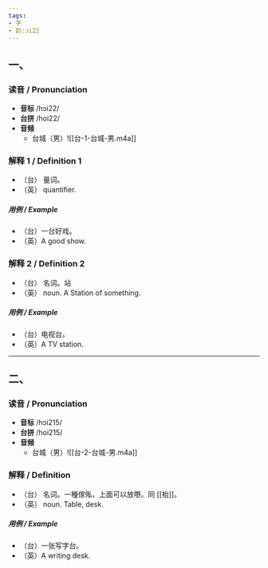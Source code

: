 ```yaml
---
tags:
- 字
- 韵:ɔi22
---
```


## 一、

### __读音__ / Pronunciation

- __音标__  /hɔi22/
- __台拼__  /hoi22/
- __音频__
	- 台城（男）![[台-1-台城-男.m4a]]
### 解释 1 / Definition 1

- （台） 量词。
- （英） quantifier. 

##### 用例 / Example

- （台）一台好戏。
- （英）A good show.

### 解释 2 / Definition 2

- （台） 名词。站
- （英） noun. A Station of something. 

##### 用例 / Example

- （台）电视台。
- （英）A TV station.

---

## 二、

### __读音__ / Pronunciation

- __音标__  /hɔi215/
- __台拼__  /hoi215/
- __音频__
	- 台城（男）![[台-2-台城-男.m4a]]
### 解释 / Definition

- （台） 名词。一種傢俬，上面可以放嘢。同 [[枱]]。
- （英） noun. Table, desk. 

##### 用例 / Example

- （台）一张写字台。
- （英）A writing desk.